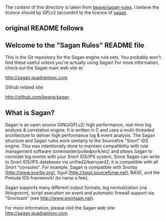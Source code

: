 The content of this directory is taken from [beave/sagan-rules](https://github.com/beave/sagan-rules).
I believe the licence should by GPLv2 (accordint to the licence of [sagan](https://quadrantsec.com/sagan_log_analysis_engine/).

original README follows
------------------------------------

Welcome to the "Sagan Rules" README file
----------------------------------------

This is the Git repository for the Sagan engine rule sets.  You 
probably won't find these useful unless you're actually using Sagan!
For more information,  check out the Sagan main web site at:

http://sagan.quadrantsec.com

Github related site:

http://github.com/beave/sagan

What is Sagan? 
--------------

Sagan is an open source (GNU/GPLv2) high performance, real-time log 
analysis & correlation engine.  It is written in C and uses a 
multi-threaded architecture to deliver high performance log & event 
analysis. The Sagan structure and Sagan rules work similarly to the 
Sourcefire "Snort" IDS engine. This was intentionally done to maintain 
compatibility with rule management software (oinkmaster/pulledpork/etc)
and allows Sagan to correlate log events with your Snort IDS/IPS 
system. Since Sagan can write to Snort IDS/IPS databases via 
unified2/barnyard2, it is compatible with all Snort "consoles". For 
example, Sagan is compatible with Snorby [http://www.snorby.org], 
Sguil [http://sguil.sourceforge.net], BASE, and the Prelude IDS 
framework! (to name a few).

Sagan supports many different output formats,  log normalization 
(via liblognorm),  script execution on event and automatic firewall
support via "Snortsam" (see http://www.snortsam.net).  

For more information, please visit the Sagan web site: 
http://sagan.quadrantsec.com. 



